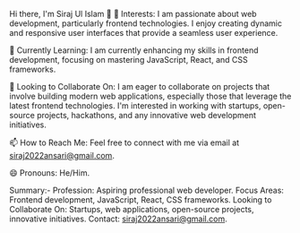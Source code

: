 Hi there, I'm Siraj Ul Islam 👋
👀 Interests:
I am passionate about web development, particularly frontend technologies. I enjoy creating dynamic and responsive user interfaces that provide a seamless user experience.

🌱 Currently Learning:
I am currently enhancing my skills in frontend development, focusing on mastering JavaScript, React, and CSS frameworks.

💞️ Looking to Collaborate On:
I am eager to collaborate on projects that involve building modern web applications, especially those that leverage the latest frontend technologies. I'm interested in working with startups, open-source projects, hackathons, and any innovative web development initiatives.

📫 How to Reach Me:
Feel free to connect with me via email at siraj2022ansari@gmail.com.

😄 Pronouns:
He/Him.



Summary:-
Profession: Aspiring professional web developer.
Focus Areas: Frontend development, JavaScript, React, CSS frameworks.
Looking to Collaborate On: Startups, web applications, open-source projects, innovative initiatives.
Contact: siraj2022ansari@gmail.com.
